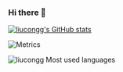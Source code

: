 ### Hi there 👋

[![liucongg's GitHub stats](https://github-readme-stats.vercel.app/api?username=liucongg)](https://github.com/anuraghazra/github-readme-stats)

![Metrics](https://metrics.lecoq.io/liucongg?template=classic&config.timezone=Asia%2FShanghai)

![liucongg Most used languages](https://github-readme-stats.vercel.app/api/top-langs?username=liucongg&show_icons=true&count_private=true&theme=gotham)

<!--
**liucongg/liucongg** is a ✨ _special_ ✨ repository because its `README.md` (this file) appears on your GitHub profile.

Here are some ideas to get you started:

- 🔭 I’m currently working on ...
- 🌱 I’m currently learning ...
- 👯 I’m looking to collaborate on ...
- 🤔 I’m looking for help with ...
- 💬 Ask me about ...
- 📫 How to reach me: ...
- 😄 Pronouns: ...
- ⚡ Fun fact: ...
-->
